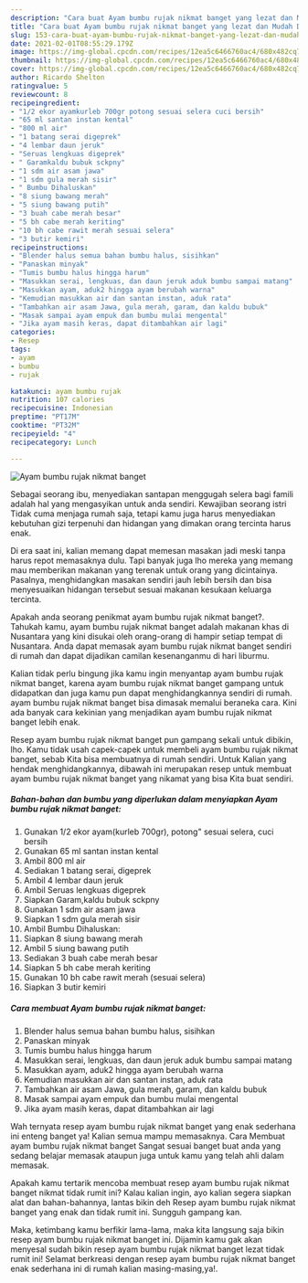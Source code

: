 ```yaml
---
description: "Cara buat Ayam bumbu rujak nikmat banget yang lezat dan Mudah Dibuat"
title: "Cara buat Ayam bumbu rujak nikmat banget yang lezat dan Mudah Dibuat"
slug: 153-cara-buat-ayam-bumbu-rujak-nikmat-banget-yang-lezat-dan-mudah-dibuat
date: 2021-02-01T08:55:29.179Z
image: https://img-global.cpcdn.com/recipes/12ea5c6466760ac4/680x482cq70/ayam-bumbu-rujak-nikmat-banget-foto-resep-utama.jpg
thumbnail: https://img-global.cpcdn.com/recipes/12ea5c6466760ac4/680x482cq70/ayam-bumbu-rujak-nikmat-banget-foto-resep-utama.jpg
cover: https://img-global.cpcdn.com/recipes/12ea5c6466760ac4/680x482cq70/ayam-bumbu-rujak-nikmat-banget-foto-resep-utama.jpg
author: Ricardo Shelton
ratingvalue: 5
reviewcount: 8
recipeingredient:
- "1/2 ekor ayamkurleb 700gr potong sesuai selera cuci bersih"
- "65 ml santan instan kental"
- "800 ml air"
- "1 batang serai digeprek"
- "4 lembar daun jeruk"
- "Seruas lengkuas digeprek"
- " Garamkaldu bubuk sckpny"
- "1 sdm air asam jawa"
- "1 sdm gula merah sisir"
- " Bumbu Dihaluskan"
- "8 siung bawang merah"
- "5 siung bawang putih"
- "3 buah cabe merah besar"
- "5 bh cabe merah keriting"
- "10 bh cabe rawit merah sesuai selera"
- "3 butir kemiri"
recipeinstructions:
- "Blender halus semua bahan bumbu halus, sisihkan"
- "Panaskan minyak"
- "Tumis bumbu halus hingga harum"
- "Masukkan serai, lengkuas, dan daun jeruk aduk bumbu sampai matang"
- "Masukkan ayam, aduk2 hingga ayam berubah warna"
- "Kemudian masukkan air dan santan instan, aduk rata"
- "Tambahkan air asam Jawa, gula merah, garam, dan kaldu bubuk"
- "Masak sampai ayam empuk dan bumbu mulai mengental"
- "Jika ayam masih keras, dapat ditambahkan air lagi"
categories:
- Resep
tags:
- ayam
- bumbu
- rujak

katakunci: ayam bumbu rujak 
nutrition: 107 calories
recipecuisine: Indonesian
preptime: "PT17M"
cooktime: "PT32M"
recipeyield: "4"
recipecategory: Lunch

---
```



![Ayam bumbu rujak nikmat banget](https://img-global.cpcdn.com/recipes/12ea5c6466760ac4/680x482cq70/ayam-bumbu-rujak-nikmat-banget-foto-resep-utama.jpg)

Sebagai seorang ibu, menyediakan santapan menggugah selera bagi famili adalah hal yang mengasyikan untuk anda sendiri. Kewajiban seorang istri Tidak cuma menjaga rumah saja, tetapi kamu juga harus menyediakan kebutuhan gizi terpenuhi dan hidangan yang dimakan orang tercinta harus enak.

Di era  saat ini, kalian memang dapat memesan masakan jadi meski tanpa harus repot memasaknya dulu. Tapi banyak juga lho mereka yang memang mau memberikan makanan yang terenak untuk orang yang dicintainya. Pasalnya, menghidangkan masakan sendiri jauh lebih bersih dan bisa menyesuaikan hidangan tersebut sesuai makanan kesukaan keluarga tercinta. 



Apakah anda seorang penikmat ayam bumbu rujak nikmat banget?. Tahukah kamu, ayam bumbu rujak nikmat banget adalah makanan khas di Nusantara yang kini disukai oleh orang-orang di hampir setiap tempat di Nusantara. Anda dapat memasak ayam bumbu rujak nikmat banget sendiri di rumah dan dapat dijadikan camilan kesenanganmu di hari liburmu.

Kalian tidak perlu bingung jika kamu ingin menyantap ayam bumbu rujak nikmat banget, karena ayam bumbu rujak nikmat banget gampang untuk didapatkan dan juga kamu pun dapat menghidangkannya sendiri di rumah. ayam bumbu rujak nikmat banget bisa dimasak memalui beraneka cara. Kini ada banyak cara kekinian yang menjadikan ayam bumbu rujak nikmat banget lebih enak.

Resep ayam bumbu rujak nikmat banget pun gampang sekali untuk dibikin, lho. Kamu tidak usah capek-capek untuk membeli ayam bumbu rujak nikmat banget, sebab Kita bisa membuatnya di rumah sendiri. Untuk Kalian yang hendak menghidangkannya, dibawah ini merupakan resep untuk membuat ayam bumbu rujak nikmat banget yang nikamat yang bisa Kita buat sendiri.

<!--inarticleads1-->

##### Bahan-bahan dan bumbu yang diperlukan dalam menyiapkan Ayam bumbu rujak nikmat banget:

1. Gunakan 1/2 ekor ayam(kurleb 700gr), potong&#34; sesuai selera, cuci bersih
1. Gunakan 65 ml santan instan kental
1. Ambil 800 ml air
1. Sediakan 1 batang serai, digeprek
1. Ambil 4 lembar daun jeruk
1. Ambil Seruas lengkuas digeprek
1. Siapkan  Garam,kaldu bubuk sckpny
1. Gunakan 1 sdm air asam jawa
1. Siapkan 1 sdm gula merah sisir
1. Ambil  Bumbu Dihaluskan:
1. Siapkan 8 siung bawang merah
1. Ambil 5 siung bawang putih
1. Sediakan 3 buah cabe merah besar
1. Siapkan 5 bh cabe merah keriting
1. Gunakan 10 bh cabe rawit merah (sesuai selera)
1. Siapkan 3 butir kemiri




<!--inarticleads2-->

##### Cara membuat Ayam bumbu rujak nikmat banget:

1. Blender halus semua bahan bumbu halus, sisihkan
1. Panaskan minyak
1. Tumis bumbu halus hingga harum
1. Masukkan serai, lengkuas, dan daun jeruk aduk bumbu sampai matang
1. Masukkan ayam, aduk2 hingga ayam berubah warna
1. Kemudian masukkan air dan santan instan, aduk rata
1. Tambahkan air asam Jawa, gula merah, garam, dan kaldu bubuk
1. Masak sampai ayam empuk dan bumbu mulai mengental
1. Jika ayam masih keras, dapat ditambahkan air lagi




Wah ternyata resep ayam bumbu rujak nikmat banget yang enak sederhana ini enteng banget ya! Kalian semua mampu memasaknya. Cara Membuat ayam bumbu rujak nikmat banget Sangat sesuai banget buat anda yang sedang belajar memasak ataupun juga untuk kamu yang telah ahli dalam memasak.

Apakah kamu tertarik mencoba membuat resep ayam bumbu rujak nikmat banget nikmat tidak rumit ini? Kalau kalian ingin, ayo kalian segera siapkan alat dan bahan-bahannya, lantas bikin deh Resep ayam bumbu rujak nikmat banget yang enak dan tidak rumit ini. Sungguh gampang kan. 

Maka, ketimbang kamu berfikir lama-lama, maka kita langsung saja bikin resep ayam bumbu rujak nikmat banget ini. Dijamin kamu gak akan menyesal sudah bikin resep ayam bumbu rujak nikmat banget lezat tidak rumit ini! Selamat berkreasi dengan resep ayam bumbu rujak nikmat banget enak sederhana ini di rumah kalian masing-masing,ya!.

